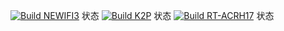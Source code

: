 [![Build NEWIFI3](https://github.com/MXJNZ6/OpenWrt/actions/workflows/NEWIFI3.yml/badge.svg)](https://github.com/MXJNZ6/OpenWrt/actions/workflows/NEWIFI3.yml)
  状态
[![Build K2P](https://github.com/MXJNZ6/OpenWrt/actions/workflows/K2P.yml/badge.svg)](https://github.com/MXJNZ6/OpenWrt/actions/workflows/K2P.yml)
  状态
[![Build RT-ACRH17](https://github.com/MXJNZ6/OpenWrt/actions/workflows/RT-ACRH17.yml/badge.svg)](https://github.com/MXJNZ6/OpenWrt/actions/workflows/RT-ACRH17.yml)
  状态
